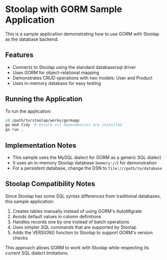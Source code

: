 # Stoolap with GORM Sample Application

This is a sample application demonstrating how to use GORM with Stoolap as the database backend.

## Features

- Connects to Stoolap using the standard database/sql driver
- Uses GORM for object-relational mapping
- Demonstrates CRUD operations with two models: User and Product
- Uses in-memory database for easy testing

## Running the Application

To run the application:

```bash
cd /path/to/stoolap/works/gormapp
go mod tidy  # Ensure all dependencies are installed
go run .
```

## Implementation Notes

- This sample uses the MySQL dialect for GORM as a generic SQL dialect
- It uses an in-memory Stoolap database (`memory://`) for demonstration
- For a persistent database, change the DSN to `file:///path/to/database`

## Stoolap Compatibility Notes

Since Stoolap has some SQL syntax differences from traditional databases, this sample application:

1. Creates tables manually instead of using GORM's AutoMigrate
2. Avoids default values in column definitions
3. Handles records one by one instead of batch operations
4. Uses simpler SQL commands that are supported by Stoolap
5. Adds the VERSION() function to Stoolap to support GORM's version checks

This approach allows GORM to work with Stoolap while respecting its current SQL dialect limitations.
